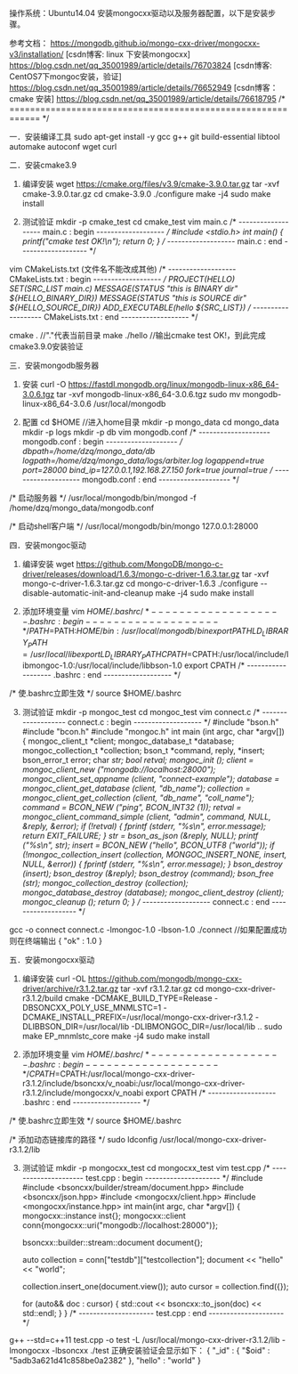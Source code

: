 操作系统：Ubuntu14.04
安装mongocxx驱动以及服务器配置，以下是安装步骤。

参考文档：
https://mongodb.github.io/mongo-cxx-driver/mongocxx-v3/installation/
[csdn博客: linux 下安装mongocxx] https://blog.csdn.net/qq_35001989/article/details/76703824
[csdn博客: CentOS7下mongoc安装，验证] https://blog.csdn.net/qq_35001989/article/details/76652949
[csdn博客：cmake 安装] https://blog.csdn.net/qq_35001989/article/details/76618795
/* ============================================================ */

一．安装编译工具
sudo apt-get install -y gcc g++ git build-essential libtool automake autoconf wget curl

二．安装cmake3.9
1. 编译安装
wget https://cmake.org/files/v3.9/cmake-3.9.0.tar.gz
tar -xvf cmake-3.9.0.tar.gz
cd cmake-3.9.0
./configure
make -j4
sudo make install

2. 测试验证
mkdir -p cmake_test
cd cmake_test
vim main.c
/* ------------------- main.c : begin ------------------- */
#include <stdio.h>
int main()
{
    printf("cmake test OK!\n");
    return 0;
}
/* ------------------- main.c : end ------------------- */
  
vim CMakeLists.txt (文件名不能改成其他)
/* ------------------- CMakeLists.txt : begin ------------------- */
PROJECT(HELLO)
SET(SRC_LIST main.c)
MESSAGE(STATUS "this is BINARY dir" ${HELLO_BINARY_DIR})
MESSAGE(STATUS "this is SOURCE dir" ${HELLO_SOURCE_DIR})
ADD_EXECUTABLE(hello ${SRC_LIST})
/* ------------------- CMakeLists.txt : end ------------------- */

cmake .    //"."代表当前目录
make
./hello    //输出cmake test OK!，到此完成cmake3.9.0安装验证

三．安装mongodb服务器
1. 安装
curl -O https://fastdl.mongodb.org/linux/mongodb-linux-x86_64-3.0.6.tgz
tar -xvf mongodb-linux-x86_64-3.0.6.tgz
sudo mv mongodb-linux-x86_64-3.0.6 /usr/local/mongodb

2. 配置
cd $HOME         //进入home目录
mkdir -p mongo_data
cd mongo_data
mkdir -p logs
mkdir -p db
vim mongodb.conf
/* -------------------- mongodb.conf : begin -------------------- */
dbpath=/home/dzq/mongo_data/db
logpath=/home/dzq/mongo_data/logs/arbiter.log
logappend=true
port=28000
bind_ip=127.0.0.1,192.168.27.150
fork=true
journal=true
/* -------------------- mongodb.conf : end -------------------- */

/* 启动服务器 */
/usr/local/mongodb/bin/mongod -f /home/dzq/mongo_data/mongodb.conf

/* 启动shell客户端 */
/usr/local/mongodb/bin/mongo 127.0.0.1:28000

四．安装mongoc驱动
1. 编译安装
wget https://github.com/MongoDB/mongo-c-driver/releases/download/1.6.3/mongo-c-driver-1.6.3.tar.gz
tar -xvf mongo-c-driver-1.6.3.tar.gz
cd mongo-c-driver-1.6.3
./configure --disable-automatic-init-and-cleanup
make -j4
sudo make install

2. 添加环境变量
vim $HOME/.bashrc
/* ------------------- .bashrc : begin ------------------- */
PATH=$PATH:$HOME/bin:/usr/local/mongodb/bin
export PATH
LD_LIBRARY_PATH=/usr/local/lib
export LD_LIBRARY_PATH
CPATH=$CPATH:/usr/local/include/libmongoc-1.0:/usr/local/include/libbson-1.0
export CPATH
/* ------------------- .bashrc : end ------------------- */

/* 使.bashrc立即生效 */
source $HOME/.bashrc

3. 测试验证
mkdir -p mongoc_test
cd mongoc_test
vim connect.c
/* ------------------- connect.c : begin ------------------- */
#include "bson.h"
#include "bcon.h"
#include "mongoc.h"
int main (int argc, char *argv[])
{
   mongoc_client_t      *client;
   mongoc_database_t    *database;
   mongoc_collection_t  *collection;
   bson_t               *command, reply, *insert;
   bson_error_t          error;
   char                 *str;
   bool                  retval;
   mongoc_init ();
   client = mongoc_client_new ("mongodb://localhost:28000");
   mongoc_client_set_appname (client, "connect-example");
   database = mongoc_client_get_database (client, "db_name");
   collection = mongoc_client_get_collection (client, "db_name", "coll_name");
   command = BCON_NEW ("ping", BCON_INT32 (1));
   retval = mongoc_client_command_simple (client, "admin", command, NULL, &reply, &error);
   if (!retval) {
      fprintf (stderr, "%s\n", error.message);
      return EXIT_FAILURE;
   }
   str = bson_as_json (&reply, NULL);
   printf ("%s\n", str);
   insert = BCON_NEW ("hello", BCON_UTF8 ("world"));
   if (!mongoc_collection_insert (collection, MONGOC_INSERT_NONE, insert, NULL, &error)) {
      fprintf (stderr, "%s\n", error.message);
   }
   bson_destroy (insert);
   bson_destroy (&reply);
   bson_destroy (command);
   bson_free (str);
   mongoc_collection_destroy (collection);
   mongoc_database_destroy (database);
   mongoc_client_destroy (client);
   mongoc_cleanup ();
   return 0;
}
/* ------------------- connect.c : end ------------------- */

gcc -o connect connect.c -lmongoc-1.0 -lbson-1.0
./connect     //如果配置成功则在终端输出  { "ok" : 1.0 }

五．安装mongocxx驱动
1. 编译安装
curl -OL https://github.com/mongodb/mongo-cxx-driver/archive/r3.1.2.tar.gz
tar -xvf r3.1.2.tar.gz
cd mongo-cxx-driver-r3.1.2/build
cmake -DCMAKE_BUILD_TYPE=Release -DBSONCXX_POLY_USE_MNMLSTC=1 -DCMAKE_INSTALL_PREFIX=/usr/local/mongo-cxx-driver-r3.1.2 -DLIBBSON_DIR=/usr/local/lib -DLIBMONGOC_DIR=/usr/local/lib ..
sudo make EP_mnmlstc_core
make -j4
sudo make install

2. 添加环境变量
vim $HOME/.bashrc
/* ------------------- .bashrc : begin ------------------- */
CPATH=$CPATH:/usr/local/mongo-cxx-driver-r3.1.2/include/bsoncxx/v_noabi:/usr/local/mongo-cxx-driver-r3.1.2/include/mongocxx/v_noabi
export CPATH
/* ------------------- .bashrc : end ------------------- */

/* 使.bashrc立即生效 */
source $HOME/.bashrc

/* 添加动态链接库的路径 */
sudo ldconfig /usr/local/mongo-cxx-driver-r3.1.2/lib

3. 测试验证
mkdir -p mongocxx_test
cd mongocxx_test
vim test.cpp
/* --------------------- test.cpp : begin --------------------- */
#include <iostream>
#include <bsoncxx/builder/stream/document.hpp>
#include <bsoncxx/json.hpp>
#include <mongocxx/client.hpp>
#include <mongocxx/instance.hpp>
int main(int argc, char *argv[])
{
    mongocxx::instance inst{};
    mongocxx::client conn{mongocxx::uri("mongodb://localhost:28000")};

    bsoncxx::builder::stream::document document{};

    auto collection = conn["testdb"]["testcollection"];
    document << "hello" << "world";

    collection.insert_one(document.view());
    auto cursor = collection.find({});

    for (auto&& doc : cursor) {
        std::cout << bsoncxx::to_json(doc) << std::endl;
    }
}
/* --------------------- test.cpp : end --------------------- */
	  
g++ --std=c++11 test.cpp -o test -L /usr/local/mongo-cxx-driver-r3.1.2/lib -lmongocxx -lbsoncxx
./test
正确安装验证会显示如下：
{ "_id" : { "$oid" : "5adb3a621d41c858be0a2382" }, "hello" : "world" }

